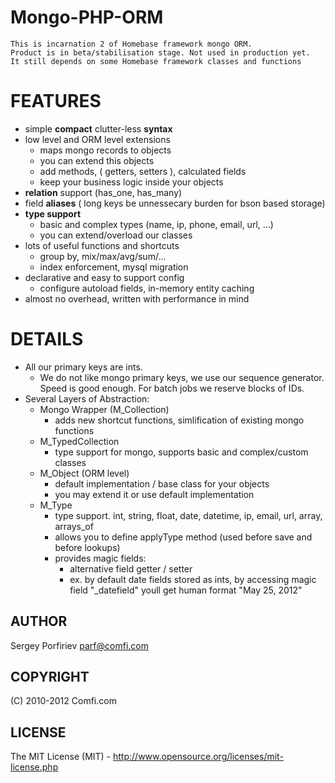 Mongo-PHP-ORM
=============

    This is incarnation 2 of Homebase framework mongo ORM.
    Product is in beta/stabilisation stage. Not used in production yet.
    It still depends on some Homebase framework classes and functions

# FEATURES
* simple **compact** clutter-less **syntax**
* low level and ORM level extensions
  * maps mongo records to objects
  * you can extend this objects
  * add methods, ( getters, setters ), calculated fields
  * keep your business logic inside your objects
* **relation** support (has_one, has_many)
* field **aliases** ( long keys be unnessecary burden for bson based storage)
* **type support** 
  * basic and complex types (name, ip, phone, email, url, ...)
  * you can extend/overload our classes
* lots of useful functions and shortcuts
  * group by, mix/max/avg/sum/...
  * index enforcement, mysql migration
* declarative and easy to support config
  * configure autoload fields, in-memory entity caching
* almost no overhead, written with performance in mind

# DETAILS
* All our primary keys are ints. 
  * We do not like mongo primary keys, we use our sequence generator. Speed is good enough. For batch jobs we reserve blocks of IDs.
* Several Layers of Abstraction:
  * Mongo Wrapper (M_Collection)
    * adds new shortcut functions, simlification of existing mongo functions
  * M_TypedCollection
    * type support for mongo, supports basic and complex/custom classes
  * M_Object (ORM level)
    * default implementation / base class for your objects
    * you may extend it or use default implementation
  * M_Type
    * type support. int, string, float, date, datetime, ip, email, url, array, arrays_of
    * allows you to define applyType method (used before save and before lookups)
    * provides magic fields:
       * alternative field getter / setter
       * ex. by default date fields stored as ints, by accessing magic field "_datefield" youll get human format "May 25, 2012"

AUTHOR
------
  Sergey Porfiriev <parf@comfi.com>

COPYRIGHT
---------
  (C) 2010-2012 Comfi.com

LICENSE
-------
  The MIT License (MIT) - http://www.opensource.org/licenses/mit-license.php
